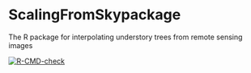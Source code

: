 # ScalingFromSkypackage

The R package for interpolating understory trees from remote sensing images

<!-- badges: start -->

[![R-CMD-check](https://github.com/ForestScaling/ScalingFromSkypackage/actions/workflows/R-CMD-check.yaml/badge.svg)](https://github.com/ForestScaling/ScalingFromSkypackage/actions/workflows/R-CMD-check.yaml)

<!-- badges: end -->
